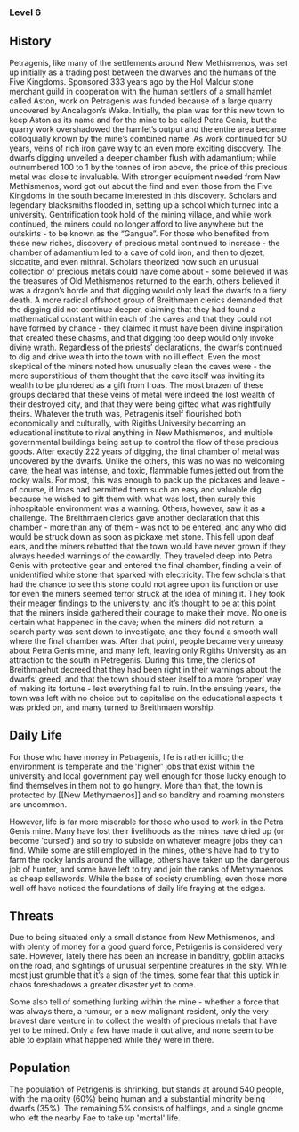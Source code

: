 ### Level 6

## History
Petragenis, like many of the settlements around New Methismenos, was set up initially as a trading post between the dwarves and the humans of the Five Kingdoms. Sponsored 333 years ago by the Hol Maldur stone merchant guild in cooperation with the human settlers of a small hamlet called Aston, work on Petragenis was funded because of a large quarry uncovered by Ancalagon’s Wake. Initially, the plan was for this new town to keep Aston as its name and for the mine to be called Petra Genis, but the quarry work overshadowed the hamlet’s output and the entire area became colloquially known by the mine’s combined name. 
	As work continued for 50 years, veins of rich iron gave way to an even more exciting discovery. The dwarfs digging unveiled a deeper chamber flush with adamantium; while outnumbered 100 to 1 by the tonnes of iron above, the price of this precious metal was close to invaluable. With stronger equipment needed from New Methismenos, word got out about the find and even those from the Five Kingdoms in the south became interested in this discovery. Scholars and legendary blacksmiths flooded in, setting up a school which turned into a university. Gentrification took hold of the mining village, and while work continued, the miners could no longer afford to live anywhere but the outskirts - to be known as the “Gangue”.
For those who benefited from these new riches, discovery of precious metal continued to increase - the chamber of adamantium led to a cave of cold iron, and then to djezet, siccatite, and even mithral. Scholars theorized how such an unusual collection of precious metals could have come about - some believed it was the treasures of Old Methismenos returned to the earth, others believed it was a dragon’s horde and that digging would only lead the dwarfs to a fiery death. A more radical offshoot group of Breithmaen clerics demanded that the digging did not continue deeper, claiming that they had found a mathematical constant within each of the caves and that they could not have formed by chance - they claimed it must have been divine inspiration that created these chasms, and that digging too deep would only invoke divine wrath. 
Regardless of the priests’ declarations, the dwarfs continued to dig and drive wealth into the town with no ill effect. Even the most skeptical of the miners noted how unusually clean the caves were - the more superstitious of them thought that the cave itself was inviting its wealth to be plundered as a gift from Iroas. The most brazen of these groups declared that these veins of metal were indeed the lost wealth of their destroyed city, and that they were being gifted what was rightfully theirs. Whatever the truth was, Petragenis itself flourished both economically and culturally, with Rigiths University becoming an educational institute to rival anything in New Methismenos, and multiple governmental buildings being set up to control the flow of these precious goods. 
After exactly 222 years of digging, the final chamber of metal was uncovered by the dwarfs. Unlike the others, this was no was no welcoming cave; the heat was intense, and toxic, flammable fumes jetted out from the rocky walls. For most, this was enough to pack up the pickaxes and leave - of course, if Iroas had permitted them such an easy and valuable dig because he wished to gift them with what was lost, then surely this inhospitable environment was a warning. Others, however, saw it as a challenge. The Breithmaen clerics gave another declaration that this chamber - more than any of them - was not to be entered, and any who did would be struck down as soon as pickaxe met stone. This fell upon deaf ears, and the miners rebutted that the town would have never grown if they always heeded warnings of the cowardly. They traveled deep into Petra Genis with protective gear and entered the final chamber, finding a vein of unidentified white stone that sparked with electricity. The few scholars that had the chance to see this stone could not agree upon its function or use for even the miners seemed terror struck at the idea of mining it. They took their meager findings to the university, and it’s thought to be at this point that the miners inside gathered their courage to make their move. No one is certain what happened in the cave; when the miners did not return, a search party was sent down to investigate, and they found a smooth wall where the final chamber was. 
After that point, people became very uneasy about Petra Genis mine, and many left, leaving only Rigiths University as an attraction to the south in Petregenis. During this time, the clerics of Breithmaehut decreed that they had been right in their warnings about the dwarfs’ greed, and that the town should steer itself to a more ‘proper’ way of making its fortune - lest everything fall to ruin. In the ensuing years, the town was left with no choice but to capitalise on the educational aspects it was prided on, and many turned to Breithmaen worship. 

## Daily Life
For those who have money in Petragenis, life is rather idillic; the environment is temperate and the 'higher' jobs that exist within the university and local government pay well enough for those lucky enough to find themselves in them not to go hungry. More than that, the town is protected by [[New Methymaenos]] and so banditry and roaming monsters are uncommon.

However, life is far more miserable for those who used to work in the Petra Genis mine. Many have lost their livelihoods as the mines have dried up (or become 'cursed') and so try to subside on whatever meagre jobs they can find. While some are still employed in the mines, others have had to try to farm the rocky lands around the village, others have taken up the dangerous job of hunter, and some have left to try and join the ranks of Methymaenos as cheap sellswords. While the base of society crumbling, even those more well off have noticed the foundations of daily life fraying at the edges.

## Threats
Due to being situated only a small distance from New Methismenos, and with plenty of money for a good guard force, Petrigenis is considered very safe. However, lately there has been an increase in banditry, goblin attacks on the road, and sightings of unusual serpentine creatures in the sky. While most just grumble that it’s a sign of the times, some fear that this uptick in chaos foreshadows a greater disaster yet to come. 

Some also tell of something lurking within the mine - whether a force that was always there, a rumour, or a new malignant resident, only the very bravest dare venture in to collect the wealth of precious metals that have yet to be mined. Only a few have made it out alive, and none seem to be able to explain what happened while they were in there. 

## Population
The population of Petrigenis is shrinking, but stands at around 540 people, with the majority (60%) being human and a substantial minority being dwarfs (35%). The remaining 5% consists of halflings, and a single gnome who left the nearby Fae to take up 'mortal' life.
